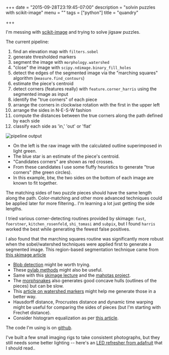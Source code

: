 +++
date = "2015-09-28T23:19:45-07:00"
description = "solvin puzzles with scikit-image"
menu = ""
tags = ["python"]
title = "quandry"

+++

I'm messing with [scikit-image](http://scikit-image.org/docs/dev/)
and trying to solve jigsaw puzzles.

The current pipeline:

1. find an elevation map with `filters.sobel`
1. generate thresholded markers
1. segment the image with `morphology.watershed`
1. "close" the image with `scipy.ndimage.binary_fill_holes`
1. detect the edges of the segmented image
via the "marching squares" algorithm (`measure.find_contours`)
1. estimate the piece's centroid
1. detect corners (features really) with `feature.corner_harris`
using the segmented image as input
1. identify the "true corners" of each piece
1. arrange the corners in clockwise rotation with the first in the upper left
1. arrange the sides in N-E-S-W fashion
1. compute the distances between the true corners along the path defined by each side
1. classify each side as 'in,' 'out' or 'flat'

![pipeline output](/img/quandry-pipeline-output.png)

* On the left is the raw image with the calculated outline superimposed in light green.
* The blue star is an estimate of the piece's centroid.
* "Candidates corners" are shown as red crosses.
* From these candidates I use some fluffy heuristics to generate "true corners" (the green circles).
* In this example, btw, the two sides on the bottom of each image are known to fit together.

The matching sides of two puzzle pieces should have the same length along the path.
Color-matching and other more advanced techniques could be applied later for more filtering..
I'm learning a lot just getting the side lengths.

I tried various corner-detecting routines provided by skimage:
`fast`, `foerstner`, `kitchen_rosenfeld`, `shi_tomasi` and `subpix`,
but I found `harris` worked the best while generating the fewest false positives.

I also found that the marching squares routine was significantly more robust
when the sobel/watershed techniques were applied first to generate a segmented image.
This region-based segmentation technique came from
[this skimage article](http://scikit-image.org/docs/dev/auto_examples/applications/plot_coins_segmentation.html)

* [Blob detection](http://scikit-image.org/docs/dev/auto_examples/plot_blob.html)
might be worth trying.
* These [pylab methods](http://stackoverflow.com/questions/13586686/extract-external-contour-or-silhouette-of-image-in-python)
might also be useful.
* Same with this [skimage lecture](http://www.scipy-lectures.org/packages/scikit-image/)
and the [mahotas project](https://github.com/luispedro/mahotas/).
* The [morphsnakes](https://github.com/pmneila/morphsnakes)
also generates good concave hulls (outlines of the pieces) but can be slow.
* This [article on watershed markers](http://scikit-image.org/docs/dev/auto_examples/plot_marked_watershed.html)
might help me generate those in a better way.
* Hausdorff distance, Procrustes distance and dynamic time warping
might be useful for comparing the sides of pieces (but I'm starting with Frechet distance).
* Consider histogram equalization as per [this article](http://blog.yhathq.com/posts/image-processing-with-scikit-image.html).

The code I'm using is on [github](https://github.com/yosemitebandit/quandry).

I've built a few small imaging rigs to take consistent photographs,
but they still needs some better lighting --
here's an [LED refresher from adafruit](https://learn.adafruit.com/all-about-leds/overview)
that I should read..
